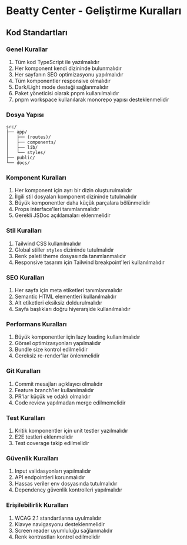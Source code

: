 # Beatty Center - Geliştirme Kuralları

## Kod Standartları

### Genel Kurallar
1. Tüm kod TypeScript ile yazılmalıdır
2. Her komponent kendi dizininde bulunmalıdır
3. Her sayfanın SEO optimizasyonu yapılmalıdır
4. Tüm komponentler responsive olmalıdır
5. Dark/Light mode desteği sağlanmalıdır
6. Paket yöneticisi olarak pnpm kullanılmalıdır
7. pnpm workspace kullanılarak monorepo yapısı desteklenmelidir

### Dosya Yapısı
```
src/
├── app/
│   ├── (routes)/
│   ├── components/
│   ├── lib/
│   └── styles/
├── public/
└── docs/
```

### Komponent Kuralları
1. Her komponent için ayrı bir dizin oluşturulmalıdır
2. İlgili stil dosyaları komponent dizininde tutulmalıdır
3. Büyük komponentler daha küçük parçalara bölünmelidir
4. Props interface'leri tanımlanmalıdır
5. Gerekli JSDoc açıklamaları eklenmelidir

### Stil Kuralları
1. Tailwind CSS kullanılmalıdır
2. Global stiller `styles` dizininde tutulmalıdır
3. Renk paleti theme dosyasında tanımlanmalıdır
4. Responsive tasarım için Tailwind breakpoint'leri kullanılmalıdır

### SEO Kuralları
1. Her sayfa için meta etiketleri tanımlanmalıdır
2. Semantic HTML elementleri kullanılmalıdır
3. Alt etiketleri eksiksiz doldurulmalıdır
4. Sayfa başlıkları doğru hiyerarşide kullanılmalıdır

### Performans Kuralları
1. Büyük komponentler için lazy loading kullanılmalıdır
2. Görsel optimizasyonları yapılmalıdır
3. Bundle size kontrol edilmelidir
4. Gereksiz re-render'lar önlenmelidir

### Git Kuralları
1. Commit mesajları açıklayıcı olmalıdır
2. Feature branch'ler kullanılmalıdır
3. PR'lar küçük ve odaklı olmalıdır
4. Code review yapılmadan merge edilmemelidir

### Test Kuralları
1. Kritik komponentler için unit testler yazılmalıdır
2. E2E testleri eklenmelidir
3. Test coverage takip edilmelidir

### Güvenlik Kuralları
1. Input validasyonları yapılmalıdır
2. API endpointleri korunmalıdır
3. Hassas veriler env dosyasında tutulmalıdır
4. Dependency güvenlik kontrolleri yapılmalıdır

### Erişilebilirlik Kuralları
1. WCAG 2.1 standartlarına uyulmalıdır
2. Klavye navigasyonu desteklenmelidir
3. Screen reader uyumluluğu sağlanmalıdır
4. Renk kontrastları kontrol edilmelidir 